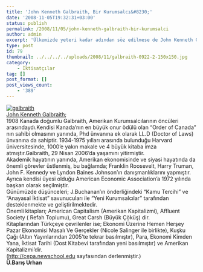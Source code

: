 ```yaml
---
title: 'John Kenneth Galbraith, Bir Kurumsalcı&#8230;'
date: '2008-11-05T19:32:31+03:00'
status: publish
permalink: /2008/11/05/john-kenneth-galbraith-bir-kurumsalci
author: admin
excerpt: 'Ülkemizde yeteri kadar adından söz edilmese de John Kenneth Galbraith İktisat tarihinin 20. yüzyıldaki en büyük değerlerinden. Onun Amerika ekonomisi tarihindeki yeri tartışılamaz bir bütünlüktedir.'
type: post
id: 79
thumbnail: ../../../../uploads/2008/11/galbraith-0922-2-150x150.jpg
category:
    - İktisatçılar
tag: []
post_format: []
post_views_count:
    - '389'
---
```

[![](http://46.137.161.244/wp-content/uploads/2008/11/galbraith.jpg "galbraith")](http://46.137.161.244/wp-content/uploads/2008/11/galbraith.jpg)  
[John Kenneth Galbraith](http://www.johnkennethgalbraith.com/);  
1908 Kanada doğumlu Galbraith, Amerikan Kurumsalcılarının öncüleri arasındaydı.Kendisi Kanada’nın en büyük onur ödülü olan “Order of Canada” nın sahibi olmasının yanında, Phd ünvanına ek olarak LL.D (Doctor of Laws) ünvanına da sahiptir. 1934-1975 yılları arasında bulunduğu Harvard üniversitesinde, 1000’e yakın makale ve 4 büyük kitaba imza atmıştır.Galbraith, 29 Nisan 2006’da yaşamını yitirmiştir.  
Akademik hayatının yanında, Amerikan ekonomisinde ve siyasi hayatında da önemli görevler üstlenmiş, bu bağlamda; Franklin Roosevelt, Harry Truman, John F. Kennedy ve Lyndon Baines Johnson’ın danışmanlıklarını yapmıştır. Ayrıca kendisi üyesi olduğu American Economic Association’a 1972 yılında başkan olarak seçilmiştir.  
Günümüzde düşünceleri; J.Buchanan’ın önderliğindeki “Kamu Tercihi” ve “Anayasal İktisat” savunucuları ile “Yeni Kurumsalcılar” tarafından desteklenmekte ve geliştirilmektedir.  
Önemli kitapları; American Capitalism (Amerikan Kapitalizmi), Affluent Society ( Refah Toplumu), Great Carsh (Büyük Çöküş) dir.  
Kitaplarından Türkçeye çevrilenler ise; Ekonomi Üzerine Hemen Herşey Pazar Ekonomisi Masalı Ve Gerçekler (Nicole Salinger ile birlikte), Kuşku Çağı (Altın Yayınlarından 2005’te tekrar basılmıştır), Para, Ekonomi Kimden Yana, İktisat Tarihi (Dost Kitabevi tarafından yeni basılmıştır) ve Amerikan Kapitalizmi’dir.  
(http://cepa.newschool.edu sayfasından derlenmiştir.)  
 **Ü.Barış Urhan**